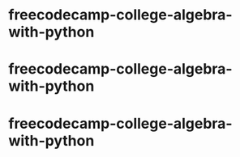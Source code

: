 # freecodecamp-college-algebra-with-python
# freecodecamp-college-algebra-with-python
# freecodecamp-college-algebra-with-python
